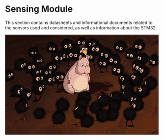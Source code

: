 # Sensing Module

This section contains datasheets and informational documents related to the sensors used and considered, as well as information about the STM32.

![Footprints](../Other/Formatting/45f478039f9f38e638831d6355e46289.gif)

